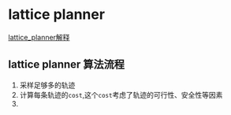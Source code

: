 # lattice planner
[lattice_planner解释](https://www.jianshu.com/p/4569a2f71998)  
## lattice planner 算法流程
1. 采样足够多的轨迹
2. 计算每条轨迹的`cost`,这个`cost`考虑了轨迹的可行性、安全性等因素
3. 